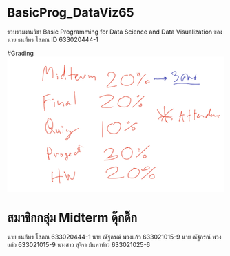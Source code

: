 # BasicProg_DataViz65
รวบรวมงานวิชา Basic Programming for Data Science and Data Visualization ของ นาย ธนภัทร โสภณ ID 633020444-1

#Grading
![grading imagel](Grading.jpg)

# สมาชิกกลุ่ม Midterm ดุ๊กดิ๊ก
  นาย ธนภัทร โสภณ 633020444-1
     นาย ณัฐกรณ์ พวงแก้ว 633021015-9
  นาย ณัฐกรณ์ พวงแก้ว 633021015-9
  นางสาว สุจิรา มันหาท้าว 633021025-6

